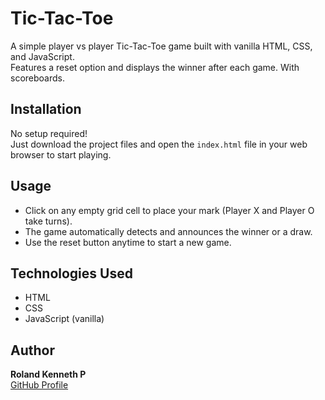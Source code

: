 # Tic-Tac-Toe

A simple player vs player Tic-Tac-Toe game built with vanilla HTML, CSS, and JavaScript.  
Features a reset option and displays the winner after each game.
With scoreboards.

## Installation

No setup required!  
Just download the project files and open the `index.html` file in your web browser to start playing.

## Usage

- Click on any empty grid cell to place your mark (Player X and Player O take turns).  
- The game automatically detects and announces the winner or a draw.  
- Use the reset button anytime to start a new game.

## Technologies Used

- HTML  
- CSS  
- JavaScript (vanilla)

## Author

**Roland Kenneth P**  
[GitHub Profile](https://github.com/Rolaanddd)
